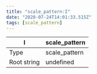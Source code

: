 ```yaml
---
title: "scale_pattern:I"
date: "2020-07-24T14:01:33.515Z"
tags: [scale_pattern]
---
```


|I|scale_pattern|
|---|---|
|Type|scale_pattern|
|Root string|undefined|

